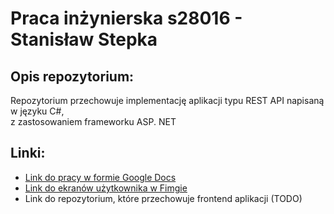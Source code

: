 # Praca inżynierska s28016 - Stanisław Stepka

## Opis repozytorium:
Repozytorium przechowuje implementację aplikacji typu REST API napisaną w języku C#, <br>
z zastosowaniem frameworku ASP. NET

## Linki:
-  [Link do pracy w formie Google Docs](https://docs.google.com/document/d/1Jz04ijWq3uAwcxpz2nM6n3gke0koaX2J/edit?usp=sharing&ouid=101894111496853250770&rtpof=true&sd=true)
- [Link do ekranów użytkownika w Fimgie](https://www.figma.com/design/X36HJlD0yVTgPTJEqbUVjU/Praca_Inzynierska_s28016?node-id=0-1&t=Pw9nzFi72uwO6Chu-1 )
- Link do repozytorium, które przechowuje frontend aplikacji (TODO)